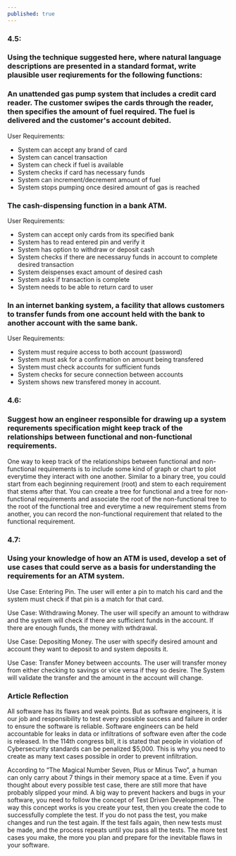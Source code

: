 ```yaml
---
published: true
---
```

### 4.5: 
### Using the technique suggested here, where natural language descriptions are presented in a standard format, write plausible user reqiurements for the following functions:

### An unattended gas pump system that includes a credit card reader. The customer swipes the cards through the reader, then specifies the amount of fuel required. The fuel is delivered and the customer's account debited.

User Requirements: 
- System can accept any brand of card
- System can cancel transaction
- System can check if fuel is available
- System checks if card has necessary funds
- System can increment/decrement amount of fuel
- System stops pumping once desired amount of gas is reached

### The cash-dispensing function in a bank ATM.

User Requirements: 
- System can accept only cards from its specified bank
- System has to read entered pin and verify it
- System has option to withdraw or deposit cash
- System checks if there are necessaruy funds in account to complete desired transaction
- System deispenses exact amount of desired cash
- System asks if transaction is complete
- System needs to be able to return card to user

### In an internet banking system, a facility that allows customers to transfer funds from one account held with the bank to another account with the same bank.

User Requirements:
- System must require access to both account (password)
- System must ask for a confirmation on amount being transfered
- System must check accounts for sufficient funds
- System checks for secure connection between accounts
- System shows new transfered money in account.

### 4.6: 
### Suggest how an engineer responsible for drawing up a system requrements specification might keep track of the relationships between functional and non-functional requirements.

One way to keep track of the relationships between functional and non-functional requirements is to include some kind of graph or chart to plot everytime they interact with one another. Similar to a binary tree, you could start from each beginning requirement (root) and stem to each requirement that stems after that. You can create a tree for functional and a tree for non-functional requirements and associate the root of the non-functional tree to the root of the functional tree and everytime a new requirement stems from another, you can record the non-functional requirement that related to the functional requirement. 

### 4.7: 
### Using your knowledge of how an ATM is used, develop a set of use cases that could serve as a basis for understanding the requirements for an ATM system.

Use Case: Entering Pin. The user will enter a pin to match his card and the system must check if that pin is a match for that card.

Use Case: Withdrawing Money. The user will specify an amount to withdraw and the system will check if there are sufficient funds in the account. If there are enough funds, the money with wthdrawal.

Use Case: Depositing Money. The user with specify desired amount and account they want to deposit to and system deposits it.

Use Case: Transfer Money between accounts. The user will transfer money from either checking to savings or vice versa if they so desire. The System will validate the transfer and the amount in the account will change.

### Article Reflection
All software has its flaws and weak points. But as software engineers, it is our job and responsibility to test every possible success and failure in order to ensure the software is reliable. Software engineers can be held accountable for leaks in data or infiltrations of software even after the code is released. In the 114th congress bill, it is stated that people in violation of Cybersecurity standards can be penalized $5,000. This is why you need to create as many text cases possible in order to prevent infiltration. 

According to “The Magical Number Seven, Plus or Minus Two”, a human can only carry about 7 things in their memory space at a time. Even if you thought about every possible test case, there are still more that have probably slipped your mind. A big way to prevent hackers and bugs in your software, you need to follow the concept of Test Driven Development. The way this concept works is you create your test, then you create the code to successfully complete the test. If you do not pass the test, you make changes and run the test again. If the test fails again, then new tests must be made, and the process repeats until you pass all the tests. The more test cases you make, the more you plan and prepare for the inevitable flaws in your software.

